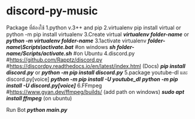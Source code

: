 # discord-py-music

Package ที่ต้องใช้
1.python v.3++ and pip
2.virtualenv
  pip install virtual or python -m pip install virtualenv
3.Create virtual
  ***virtualenv folder-name*** or ***python -m virtualenv folder-name***
3.1activate virtualenv
  ***folder-name\Scripts\activate.bat*** #on windows
  ***sh folder-name/Scripts/activate.sh*** #on Ubuntu
4.discord.py
#https://github.com/Rapptz/discord.py
#https://discordpy.readthedocs.io/en/latest/index.html (Docs)
  ***pip install discord.py*** or ***python -m pip install discord.py***
5.package youtube-dl และ discord.py[voice]
  ***python -m pip install -U youtube_dl***
  ***python -m pip install -U discord.py[voice]***
6.FFmpeg
  #https://www.gyan.dev/ffmpeg/builds/ (add path on windows)
  ***sudo apt install ffmpeg*** (on ubuntu)
  
Run Bot ***python main.py***
 
